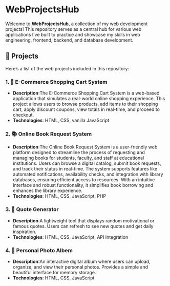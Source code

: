 # WebProjectsHub

Welcome to **WebProjectsHub**, a collection of my web development projects! This repository serves as a central hub for various web applications I’ve built to practice and showcase my skills in web engineering, frontend, backend, and database development.

## 📂 Projects

Here’s a list of the web projects included in this repository:

### 1. 🛒 E-Commerce Shopping Cart System
- **Description**:The E-Commerce Shopping Cart System is a web-based application that simulates a real-world online shopping experience. This project allows users to browse products, add items to their shopping cart, apply discount coupons, view totals in real-time, and proceed to checkout.
- **Technologies**: HTML, CSS, vanilla JavaScript

### 2. 📚 Online Book Request System
- **Description**:The Online Book Request System is a user-friendly web platform designed to streamline the process of requesting and managing books for students, faculty, and staff at educational institutions. Users can browse a digital catalog, submit book requests, and track their status in real-time. The system supports features like automated notifications, availability checks, and integration with library databases, ensuring efficient access to resources. With an intuitive interface and robust functionality, it simplifies book borrowing and enhances the library experience.
- **Technologies**: HTML, CSS, JavaScript, PHP

### 3. 💬 Quote Generator
- **Description**:A lightweight tool that displays random motivational or famous quotes. Users can refresh to see new quotes and get daily inspiration.
- **Technologies**: HTML, CSS, JavaScript, API Integration

### 4. 📸 Personal Photo Albem
- **Description**:An interactive digital album where users can upload, organize, and view their personal photos. Provides a simple and beautiful interface for memory storage.
- **Technologies**: HTML, CSS, JavaScript








